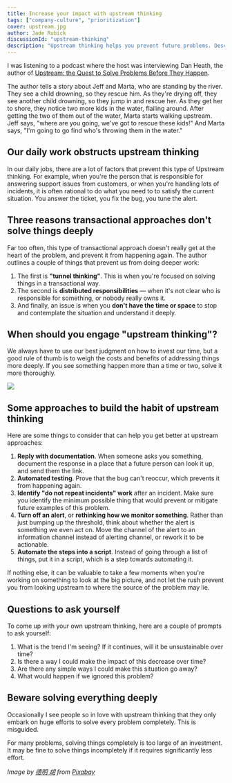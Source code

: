 ```yaml
---
title: Increase your impact with upstream thinking
tags: ["company-culture", "prioritization"]
cover: upstream.jpg
author: Jade Rubick
discussionId: "upstream-thinking"
description: "Upstream thinking helps you prevent future problems. Describes the patterns behind this style of thinking and how to identify what blocks it."
---
```


I was listening to a podcast where the host was interviewing Dan Heath, the author of [Upstream: the Quest to Solve Problems Before They Happen](https://heathbrothers.com/books/upstream/).

The author tells a story about Jeff and Marta, who are standing by the river. They see a child drowning, so they rescue him. As they're drying off, they see another child drowning, so they jump in and rescue her. As they get her to shore, they notice two more kids in the water, flailing around. After getting the two of them out of the water, Marta starts walking upstream. Jeff says, "where are you going, we've got to rescue these kids!" And Marta says, "I'm going to go find who's throwing them in the water."

<re-img src="upstream.jpg"></re-img>

## Our daily work obstructs upstream thinking

In our daily jobs, there are a lot of factors that prevent this type of Upstream thinking. For example, when you're the person that is responsible for answering support issues from customers, or when you're handling lots of incidents, it is often rational to do what you need to to satisfy the current situation. You answer the ticket, you fix the bug, you tune the alert. 

## Three reasons transactional approaches don't solve things deeply

Far too often, this type of transactional approach doesn't really get at the heart of the problem, and prevent it from happening again. The author outlines a couple of things that prevent us from doing deeper work:

1. The first is **"tunnel thinking"**. This is when you're focused on solving things in a transactional way. 
2. The second is **distributed responsibilities** — when it's not clear who is responsible for something, or nobody really owns it. 
3. And finally, an issue is when you **don't have the time or space** to stop and contemplate the situation and understand it deeply.

## When should you engage "upstream thinking"?

We always have to use our best judgment on how to invest our time, but a good rule of thumb is to weigh the costs and benefits of addressing things more deeply. If you see something happen more than a time or two, solve it more thoroughly. 

<img src="https://imgs.xkcd.com/comics/is_it_worth_the_time.png" />

## Some approaches to build the habit of upstream thinking

Here are some things to consider that can help you get better at upstream approaches:

1. **Reply with documentation**. When someone asks you something, document the response in a place that a future person can look it up, and send them the link.
2. **Automated testing**. Prove that the bug can't reoccur, which prevents it from happening again.
3. **Identify "do not repeat incidents" work** after an incident. Make sure you identify the minimum possible thing that would prevent or mitigate future examples of this problem.
4. **Turn off an alert**, or **rethinking how we monitor something**. Rather than just bumping up the threshold, think about whether the alert is something we even act on. Move the channel of the alert to an information channel instead of alerting channel, or rework it to be actionable.
5. **Automate the steps into a script**. Instead of going through a list of things, put it in a script, which is a step towards automating it.

If nothing else, it can be valuable to take a few moments when you're working on something to look at the big picture, and not let the rush prevent you from looking upstream to where the source of the problem may lie. 

## Questions to ask yourself

To come up with your own upstream thinking, here are a couple of prompts to ask yourself:

1. What is the trend I'm seeing? If it continues, will it be unsustainable over time?
2. Is there a way I could make the impact of this decrease over time? 
3. Are there any simple ways I could make this situation go away?
4. What would happen if we ignored this problem?

## Beware solving everything deeply

Occasionally I see people so in love with upstream thinking that they only embark on huge efforts to solve every problem completely. This is misguided.

For many problems, solving things completely is too large of an investment. It may be fine to solve things incompletely if it requires significantly less effort. 


_Image by <a href="https://pixabay.com/users/太上老天狼666-15950197/">德明 胡</a> from <a href="https://pixabay.com/">Pixabay</a>_